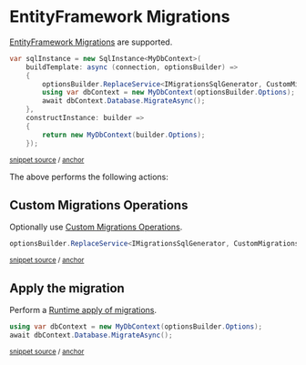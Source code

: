 <!--
GENERATED FILE - DO NOT EDIT
This file was generated by [MarkdownSnippets](https://github.com/SimonCropp/MarkdownSnippets).
Source File: /pages/mdsource/efmigrations.source.md
To change this file edit the source file and then run MarkdownSnippets.
-->

# EntityFramework Migrations

[EntityFramework Migrations](https://docs.microsoft.com/en-us/ef/core/managing-schemas/migrations/) are supported.

<!-- snippet: Migrations -->
<a id='snippet-migrations'/></a>
```cs
var sqlInstance = new SqlInstance<MyDbContext>(
    buildTemplate: async (connection, optionsBuilder) =>
    {
        optionsBuilder.ReplaceService<IMigrationsSqlGenerator, CustomMigrationsSqlGenerator>();
        using var dbContext = new MyDbContext(optionsBuilder.Options);
        await dbContext.Database.MigrateAsync();
    },
    constructInstance: builder =>
    {
        return new MyDbContext(builder.Options);
    });
```
<sup>[snippet source](/src/EfLocalDb.Tests/Snippets/Migrations.cs#L13-L31) / [anchor](#snippet-migrations)</sup>
<!-- endsnippet -->

The above performs the following actions:


## Custom Migrations Operations

Optionally use [Custom Migrations Operations](https://docs.microsoft.com/en-us/ef/core/managing-schemas/migrations/operations).

<!-- snippet: IMigrationsSqlGenerator -->
<a id='snippet-imigrationssqlgenerator'/></a>
```cs
optionsBuilder.ReplaceService<IMigrationsSqlGenerator, CustomMigrationsSqlGenerator>();
```
<sup>[snippet source](/src/EfLocalDb.Tests/Snippets/Migrations.cs#L18-L20) / [anchor](#snippet-imigrationssqlgenerator)</sup>
<!-- endsnippet -->


## Apply the migration

Perform a [Runtime apply of migrations](https://docs.microsoft.com/en-us/ef/core/managing-schemas/migrations/#apply-migrations-at-runtime).

<!-- snippet: Migrate -->
<a id='snippet-migrate'/></a>
```cs
using var dbContext = new MyDbContext(optionsBuilder.Options);
await dbContext.Database.MigrateAsync();
```
<sup>[snippet source](/src/EfLocalDb.Tests/Snippets/Migrations.cs#L21-L24) / [anchor](#snippet-migrate)</sup>
<!-- endsnippet -->

